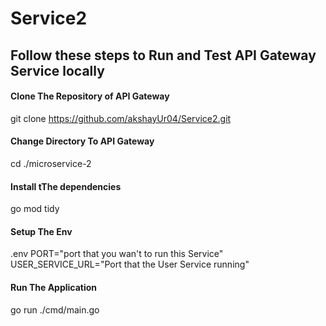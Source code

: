 # Service2
## Follow these steps to Run and Test API Gateway Service locally

#### Clone The Repository of API Gateway

git clone https://github.com/akshayUr04/Service2.git

#### Change Directory To API Gateway

cd ./microservice-2


#### Install tThe dependencies

go mod tidy 


#### Setup The Env
.env
PORT="port that you wan't to run this Service"
USER_SERVICE_URL="Port that the User Service running"


#### Run The Application

go run ./cmd/main.go